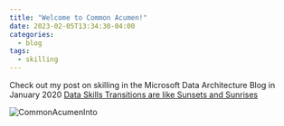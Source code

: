 ```yaml
---
title: "Welcome to Common Acumen!"
date: 2023-02-05T13:34:30-04:00
categories:
  - blog
tags:
  - skilling
---
```


Check out my post on skilling in the Microsoft Data Architecture Blog in January 2020 [Data Skills Transitions are like Sunsets and Sunrises](https://techcommunity.microsoft.com/t5/data-architecture/data-skills-transitions-are-like-sunsets-and-sunrises/m-p/1140967)

![CommonAcumenInto](https://phx02pap001files.storage.live.com/y4mobUEQt0QojxHZzHR0Cqqg8WVDqQiizoO5sr1j0PGoIcmAlcsolVbHhoubmRGcX3_B1ftOOGQnzNZmL7Af8Gj0fMwr5wqu-srik0mxTT7Qnh6d2IsR10WVtc2n-bLzKjCwfkMethxQnLCX64uv620nVeBrUM2IYpOHflmrZPRSb5jcQHVIn28-ddZiF5wZl66?width=999&height=749&cropmode=none)
